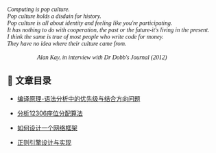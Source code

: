 
<pre style="font-family: Consolas;font-style:italic;">

Computing is pop culture.
Pop culture holds a disdain for history.
Pop culture is all about identity and feeling like you're participating.
It has nothing to do with cooperation, the past or the future-it's living in the present.
I think the same is true of most people who write code for money.
They have no idea where their culture came from.

					Alan Kay, in interview with Dr Dobb's Journal (2012)
</pre>

## 📖 文章目录

- [编译原理-语法分析中的优先级与结合方向问题](./thinking-in-tech/compiler-syntactic-analysis-reduce-direction-and-priority/index.md)

- [分析12306座位分配算法](./thinking-in-tech/12306-seat-allocating-algorithm.md)

- [如何设计一个网络框架](./thinking-in-tech/deep-dive-into-lighty/index.md)

- [正则引擎设计与实现](./thinking-in-tech/regular-expression-engine-design/index.md)
